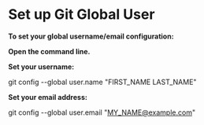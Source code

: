 # Set up Git Global User

**To set your global username/email configuration:**            

**Open the command line.**
                         
**Set your username:**

git config --global user.name "FIRST_NAME LAST_NAME"

**Set your email address:** 

git config --global user.email "MY_NAME@example.com"
